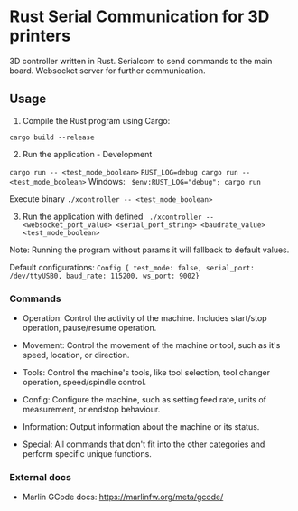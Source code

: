 # Rust Serial Communication for 3D printers

3D controller written in Rust. Serialcom to send commands to the main board. Websocket server for further communication.

## Usage

1. Compile the Rust program using Cargo:

```cargo build --release```

2. Run the application - Development

```cargo run -- <test_mode_boolean>```
```RUST_LOG=debug cargo run -- <test_mode_boolean>```
Windows: ``` $env:RUST_LOG="debug"; cargo run```

Execute binary
```./xcontroller -- <test_mode_boolean>```

3. Run the application with defined
``` ./xcontroller -- <websocket_port_value> <serial_port_string> <baudrate_value> <test_mode_boolean>```

Note:
Running the program without params it will fallback to default values.

Default configurations:
``` Config { test_mode: false, serial_port: /dev/ttyUSB0, baud_rate: 115200, ws_port: 9002} ```

### Commands

- Operation: Control the activity of the machine. Includes start/stop operation, pause/resume operation.

- Movement: Control the movement of the machine or tool, such as it's speed, location, or direction.

- Tools: Control the machine's tools, like tool selection, tool changer operation, speed/spindle control.

- Config: Configure the machine, such as setting feed rate, units of measurement, or endstop behaviour.

- Information: Output information about the machine or its status.

- Special: All commands that don't fit into the other categories and perform specific unique functions.

### External docs

- Marlin GCode docs: https://marlinfw.org/meta/gcode/
